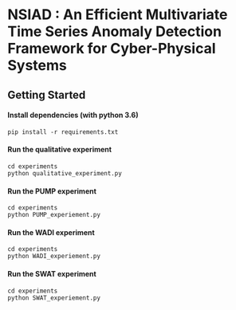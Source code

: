 # NSIAD : An Efficient Multivariate Time Series Anomaly Detection Framework for Cyber-Physical Systems


## Getting Started

#### Install dependencies (with python 3.6) 

```shell
pip install -r requirements.txt
```

#### Run the qualitative experiment

```shell
cd experiments
python qualitative_experiment.py
```

#### Run the PUMP experiment

```shell
cd experiments
python PUMP_experiement.py
```

#### Run the WADI experiment

```shell
cd experiments
python WADI_experiement.py
```

#### Run the SWAT experiment

```shell
cd experiments
python SWAT_experiement.py
```
